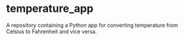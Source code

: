 # temperature_app
A repository containing a Python app for converting temperature from Celsius to Fahrenheit and vice versa.
